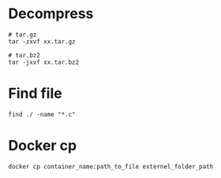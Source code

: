 # Decompress
```
# tar.gz
tar -zxvf xx.tar.gz

# tar.bz2
tar -jxvf xx.tar.bz2
```

# Find file
```
find ./ -name "*.c"
```

# Docker cp
```
docker cp container_name:path_to_file externel_folder_path
```

